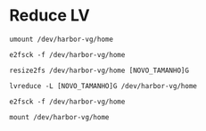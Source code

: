# Reduce LV
```
umount /dev/harbor-vg/home
```

```
e2fsck -f /dev/harbor-vg/home
```

```
resize2fs /dev/harbor-vg/home [NOVO_TAMANHO]G
```

```
lvreduce -L [NOVO_TAMANHO]G /dev/harbor-vg/home
```

```
e2fsck -f /dev/harbor-vg/home
```

```
mount /dev/harbor-vg/home
```
